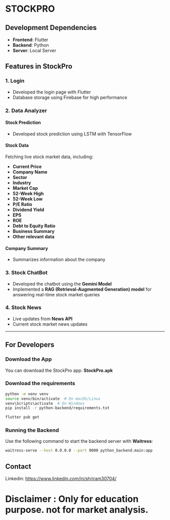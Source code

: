 # STOCKPRO

## Development Dependencies  
- **Frontend**: Flutter  
- **Backend**: Python  
- **Server**: Local Server  

## Features in StockPro  

### 1. Login  
- Developed the login page with Flutter  
- Database storage using Firebase for high performance  

### 2. Data Analyzer  

#### Stock Prediction  
- Developed stock prediction using LSTM with TensorFlow  

#### Stock Data  
Fetching live stock market data, including:  
- **Current Price**  
- **Company Name**  
- **Sector**  
- **Industry**  
- **Market Cap**  
- **52-Week High**  
- **52-Week Low**  
- **P/E Ratio**  
- **Dividend Yield**  
- **EPS**  
- **ROE**  
- **Debt to Equity Ratio**  
- **Business Summary**  
- **Other relevant data**  

#### Company Summary  
- Summarizes information about the company  

### 3. Stock ChatBot  

- Developed the chatbot using the **Gemini Model**  
- Implemented a **RAG (Retrieval-Augmented Generation) model** for answering real-time stock market queries  

### 4. Stock News  

- Live updates from **News API**  
- Current stock market news updates  

---

## For Developers  

### Download the App  
You can download the StockPro app: **StockPro.apk**  

### Download the requirements

```sh
python -m venv venv
source venv/bin/activate  # On macOS/Linux
venv\Scripts\activate  # On Windows
pip install -r python-backend/requirements.txt

flutter pub get
```

### Running the Backend  
Use the following command to start the backend server with **Waitress**:  

```sh
waitress-serve --host 0.0.0.0 --port 8000 python_backend.main:app
```

## Contact

Linkedin: https://www.linkedin.com/in/shriram30704/

# Disclaimer : Only for education purpose. not for market analysis.



